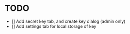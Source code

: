 # TODO

- [] Add secret key tab, and create key dialog (admin only)
- [] Add settings tab for local storage of key
